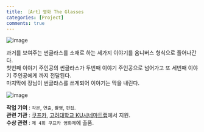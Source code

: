 ```yaml
---
title: ［Art］영화 The Glasses
categories: [Project]
comments: true
---
```


![image](https://user-images.githubusercontent.com/55519519/126888688-26c3cfe0-decc-4cd9-a3d2-50b076294281.png)<br>

과거를 보여주는 썬글라스를 소재로 하는 세가지 이야기를 옴니버스 형식으로 풀어나간다.<br> 
첫번째 이야기 주인공의 썬글라스가 두번째 이야기 주인공으로 넘어가고 또 세번째 이야기 주인공에게 까지 전달된다.<br> 
마지막에 장님이 썬글라스를 쓰게되어 이야기는 막을 내린다.<br> 

![image](https://user-images.githubusercontent.com/55519519/126888689-baa8845b-5d5d-4d79-9747-7219df323e1f.png)<br>

<b>작업 기여</b> : `각본`, `연출`, `촬영`, `편집`.<br>
<b>관련 기관</b> : [쿠프카], [고려대학교 KU시네마트랩]에서 지원.<br>
<b>수상 관련</b> : `제 4회 쿠프카 영화제`에 출품.<br>

[고려대학교 KU시네마트랩]:      http://kucinema.net/
[쿠프카]:                      https://www.facebook.com/KUFCA2018/
